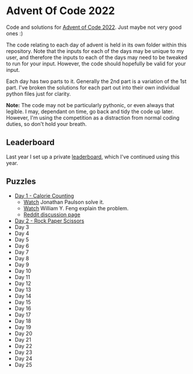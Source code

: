 # Advent Of Code 2022

Code and solutions for [Advent of Code 2022](http://adventofcode.com/2022).
Just maybe not very good ones :)

The code relating to each day of advent is held in its own folder within this
repository. Note that the inputs for each of the days may be unique to my
user, and therefore the inputs to each of the days may need to be tweaked to
run for your input. However, the code should hopefully be valid for your
input.

Each day has two parts to it. Generally the 2nd part is a variation of the 1st
part. I've broken the solutions for each part out into their own individual
python files just for clarity.

**Note:** The code may not be particularly pythonic, or even always that legible.
I may, dependant on time, go back and tidy the code up later. However, I'm
using the competition as a distraction from normal coding duties, so don't
hold your breath.

## Leaderboard

Last year I set up a private [leaderboard](leaderboard.json), which I've continued
using this year.

## Puzzles

  * [Day 1 - Calorie Counting](./day_01/README.md)
    * [Watch](https://www.youtube.com/watch?v=XpkFsqqYi6A) Jonathan Paulson solve it.
    * [Watch](https://www.youtube.com/watch?v=BkG_PBcVP1Y) William Y. Feng explain the problem.
    * [Reddit discussion page](https://www.reddit.com/r/adventofcode/comments/z9ezjb/2022_day_1_solutions/)
  * [Day 2 - Rock Paper Scissors](./day_02/README.md)
  * Day 3
  * Day 4
  * Day 5
  * Day 6
  * Day 7
  * Day 8
  * Day 9
  * Day 10
  * Day 11
  * Day 12
  * Day 13
  * Day 14
  * Day 15
  * Day 16
  * Day 17
  * Day 18
  * Day 19
  * Day 20
  * Day 21
  * Day 22
  * Day 23
  * Day 24
  * Day 25
